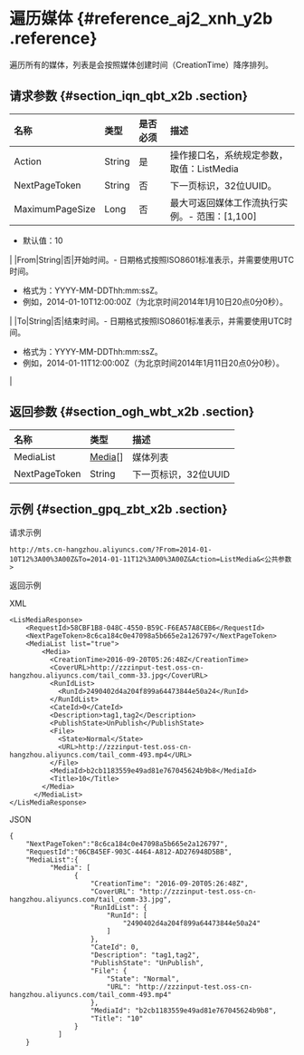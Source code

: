 # 遍历媒体 {#reference_aj2_xnh_y2b .reference}

遍历所有的媒体，列表是会按照媒体创建时间（CreationTime）降序排列。

## 请求参数 {#section_iqn_qbt_x2b .section}

|名称|类型|是否必须|描述|
|:-|:-|:---|:-|
|Action|String|是|操作接口名，系统规定参数，取值：ListMedia|
|NextPageToken|String|否|下一页标识，32位UUID。|
|MaximumPageSize|Long|否|最大可返回媒体工作流执行实例。-   范围：\[1,100\]
-   默认值：10

|
|From|String|否|开始时间。-   日期格式按照ISO8601标准表示，并需要使用UTC时间。
-   格式为：YYYY-MM-DDThh:mm:ssZ。
-   例如，2014-01-10T12:00:00Z（为北京时间2014年1月10日20点0分0秒）。

 |
|To|String|否|结束时间。-   日期格式按照ISO8601标准表示，并需要使用UTC时间。
-   格式为：YYYY-MM-DDThh:mm:ssZ。
-   例如，2014-01-11T12:00:00Z（为北京时间2014年1月11日20点0分0秒）。

|

## 返回参数 {#section_ogh_wbt_x2b .section}

|名称|类型|描述|
|:-|:-|:-|
|MediaList|[Media](intl.zh-CN/API参考/数据类型.md#)\[\]|媒体列表|
|NextPageToken|String|下一页标识，32位UUID|

## 示例 {#section_gpq_zbt_x2b .section}

请求示例

```
http://mts.cn-hangzhou.aliyuncs.com/?From=2014-01-10T12%3A00%3A00Z&To=2014-01-11T12%3A00%3A00Z&Action=ListMedia&<公共参数>
```

返回示例

XML

```
<LisMediaResponse>
    <RequestId>58CBF1B8-048C-4550-B59C-F6EA57A8CEB6</RequestId>
    <NextPageToken>8c6ca184c0e47098a5b665e2a126797</NextPageToken>
    <MediaList list="true">
        <Media>
          <CreationTime>2016-09-20T05:26:48Z</CreationTime>
          <CoverURL>http://zzzinput-test.oss-cn-hangzhou.aliyuncs.com/tail_comm-33.jpg</CoverURL>
          <RunIdList>
            <RunId>2490402d4a204f899a64473844e50a24</RunId>
          </RunIdList>
          <CateId>0</CateId>
          <Description>tag1,tag2</Description>
          <PublishState>UnPublish</PublishState>
          <File>
            <State>Normal</State>
            <URL>http://zzzinput-test.oss-cn-hangzhou.aliyuncs.com/tail_comm-493.mp4</URL>
          </File>
          <MediaId>b2cb1183559e49ad81e767045624b9b8</MediaId>
          <Title>10</Title>
        </Media>           
      </MediaList>
</LisMediaResponse>
```

JSON

```
{
    "NextPageToken":"8c6ca184c0e47098a5b665e2a126797",
    "RequestId":"06CB45EF-903C-4464-A812-AD276948D5BB",
    "MediaList":{
          "Media": [
                {
                    "CreationTime": "2016-09-20T05:26:48Z", 
                    "CoverURL": "http://zzzinput-test.oss-cn-hangzhou.aliyuncs.com/tail_comm-33.jpg", 
                    "RunIdList": {
                        "RunId": [
                            "2490402d4a204f899a64473844e50a24"
                        ]
                    }, 
                    "CateId": 0, 
                    "Description": "tag1,tag2", 
                    "PublishState": "UnPublish", 
                    "File": {
                        "State": "Normal", 
                        "URL": "http://zzzinput-test.oss-cn-hangzhou.aliyuncs.com/tail_comm-493.mp4"
                    }, 
                    "MediaId": "b2cb1183559e49ad81e767045624b9b8", 
                    "Title": "10"
                }
            ]
    }
```

